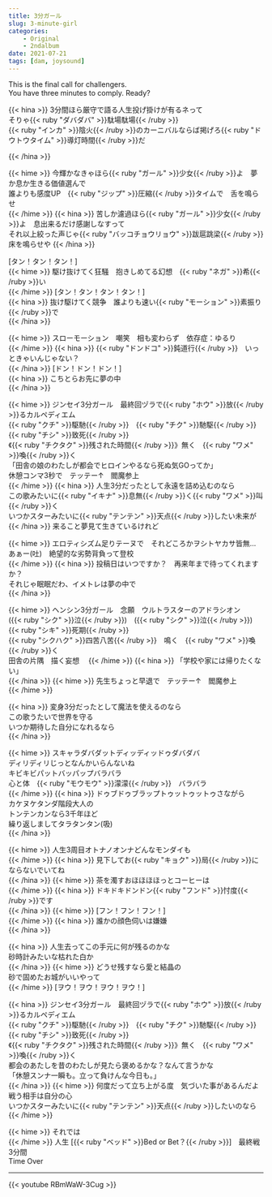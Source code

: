 ```yaml
---
title: 3分ガール
slug: 3-minute-girl
categories:
    - Original
    - 2ndalbum
date: 2021-07-21
tags: [dam, joysound]
---
```


This is the final call for challengers.  
You have three minutes to comply. Ready?  

{{< hina >}}
3分間ほら厳守で語る人生投げ掛けが有るネって  
そりゃ{{< ruby "ダバダバ" >}}駄場駄場{{< /ruby >}}  
{{< ruby "インカ" >}}陰火{{< /ruby >}}のカーニバルならば掲げろ{{< ruby "ドウトウタイム" >}}導灯時間{{< /ruby >}}だ  

{{< /hina >}}

{{< hime >}}
今輝かなきゃほら{{< ruby "ガール" >}}少女{{< /ruby >}}よ　夢か息か生きる価値選んで  
誰よりも感度UP　{{< ruby "ジップ" >}}圧縮{{< /ruby >}}タイムで　舌を鳴らせ  
{{< /hime >}}
{{< hina >}}
苦しか濾過ほら{{< ruby "ガール" >}}少女{{< /ruby >}}よ　息出来るだけ感謝しなすって  
それ以上絞った声じゃ{{< ruby "バッコチョウリョウ" >}}跋扈跳梁{{< /ruby >}}  
床を鳴らせや
{{< /hina >}}

[タン！タン！タン！]  
{{< hime >}}
駆け抜けてく狂騒　抱きしめてる幻想　{{< ruby "ネガ" >}}希{{< /ruby >}}い  
{{< /hime >}}
[タン！タン！タン！タン！]  
{{< hina >}}
抜け駆けてく競争　誰よりも速い{{< ruby "モーション" >}}素振り{{< /ruby >}}で  
{{< /hina >}}

{{< hime >}}
スローモーション　嘲笑　相も変わらず　依存症：ゆるり  
{{< /hime >}}
{{< hina >}}
{{< ruby "ドンドコ" >}}鈍道行{{< /ruby >}}　いっときゃいんじゃない？  
{{< /hina >}}
[ドン！ドン！ドン！]  
{{< hina >}}
こちとらお先に夢の中  
{{< /hina >}}

{{< hime >}}
ジンセイ3分ガール　最終回ヅラで{{< ruby "ホウ" >}}放{{< /ruby >}}るカルペディエム  
{{< ruby "クチ" >}}駆馳{{< /ruby >}}　{{< ruby "チク" >}}馳駆{{< /ruby >}}　{{< ruby "チシ" >}}致死{{< /ruby >}}  
《{{< ruby "チクタク" >}}残された時間{{< /ruby >}}》無く　{{< ruby "ワメ" >}}喚{{< /ruby >}}く  
「田舎の娘のわたしが都会でヒロインやるなら死ぬ気GOってか」  
休憩コンマ3秒で　テッテー↑　閻魔参上  
{{< /hime >}}
{{< hina >}}
人生3分だったとして永遠を詰め込むのなら  
この歌みたいに{{< ruby "イキナ" >}}息無{{< /ruby >}}く{{< ruby "ワメ" >}}叫{{< /ruby >}}く  
いつかスターみたいに{{< ruby "テンテン" >}}天点{{< /ruby >}}したい未来が  
{{< /hina >}}
来ること夢見て生きているけれど  

{{< hime >}}
エロティシズム足りテーヌで　それどころかヲシトヤカサ皆無…  
あぁー(吐)　絶望的な劣勢背負って登校  
{{< /hime >}}
{{< hina >}}
投稿日はいつですか？　再来年まで待ってくれますか？  
それじゃ眠眠だわ、イメトレは夢の中で  
{{< /hina >}}

{{< hime >}}
ヘンシン3分ガール　念願　ウルトラスターのアドラシオン  
({{< ruby "シク" >}}泣{{< /ruby >}})　({{< ruby "シク" >}}泣{{< /ruby >}})　{{< ruby "シキ" >}}死期{{< /ruby >}}  
{{< ruby "シクハク" >}}四苦八苦{{< /ruby >}}　鳴く　{{< ruby "ワメ" >}}喚{{< /ruby >}}く  
田舎の片隅　描く妄想　
{{< /hime >}}
{{< hina >}}
「学校や家には帰りたくない」  
{{< /hina >}}
{{< hime >}}
先生ちょっと早退で　テッテー↑　閻魔参上  
{{< /hime >}}

{{< hina >}}
変身3分だったとして魔法を使えるのなら  
この歌うたいで世界を守る  
いつか期待した自分になれるなら  
{{< /hina >}}

{{< hime >}}
スキャラダバダットディッディッドゥダバダバ  
ディリディリじっとなんかいらんないね  
キビキビパットバッパップバラバラ  
心と体　{{< ruby "モウモウ" >}}濛濛{{< /ruby >}}　バラバラ  
{{< /hime >}}
{{< hina >}}
ドゥブドゥブラップトゥットゥットゥさながら  
カケヌケタンダ階段大人の  
トンテンカンなら3千年ほど  
繰り返しましてタラタンタン(吸)  
{{< /hina >}}

{{< hime >}}
人生3周目オトナノオンナどんなモンダイも  
{{< /hime >}}
{{< hina >}}
見下してお{{< ruby "キョク" >}}局{{< /ruby >}}にならないでいてね  
{{< /hina >}}
{{< hime >}}
茶を濁すおほほほほっとコーヒーは  
{{< /hime >}}
{{< hina >}}
ドキドキドンドン{{< ruby "フンド" >}}忖度{{< /ruby >}}です  
{{< /hina >}}
{{< hime >}}
[フン！フン！フン！]  
{{< /hime >}}
{{< hina >}}
誰かの顔色伺いは嫌嫌  
{{< /hina >}}

{{< hina >}}
人生去ってこの手元に何が残るのかな  
砂時計みたいな枯れた白か  
{{< /hina >}}
{{< hime >}}
どうせ残すなら愛と結晶の  
砂で固めたお城がいいやって  
{{< /hime >}}
[ヲウ！ヲウ！ヲウ！ヲウ！]  

{{< hina >}}
ジンセイ3分ガール　最終回ヅラで{{< ruby "ホウ" >}}放{{< /ruby >}}るカルペディエム  
{{< ruby "クチ" >}}駆馳{{< /ruby >}}　{{< ruby "チク" >}}馳駆{{< /ruby >}}　{{< ruby "チシ" >}}致死{{< /ruby >}}  
《{{< ruby "チクタク" >}}残された時間{{< /ruby >}}》無く　{{< ruby "ワメ" >}}喚{{< /ruby >}}く  
都会のあたしを昔のわたしが見たら褒めるかな？なんて言うかな  
「休憩スンナ一瞬も。立って負けんな今日も。」  
{{< /hina >}}
{{< hime >}}
何度だって立ち上がる度　気づいた事があるんだよ  
戦う相手は自分の心  
いつかスターみたいに{{< ruby "テンテン" >}}天点{{< /ruby >}}したいのなら  
{{< /hime >}}

{{< hime >}}
それでは  
{{< /hime >}}
人生 [{{< ruby "ベッド" >}}Bed or Bet？{{< /ruby >}}]　最終戦　3分間  
Time Over

---

{{< youtube RBmWaW-3Cug >}}